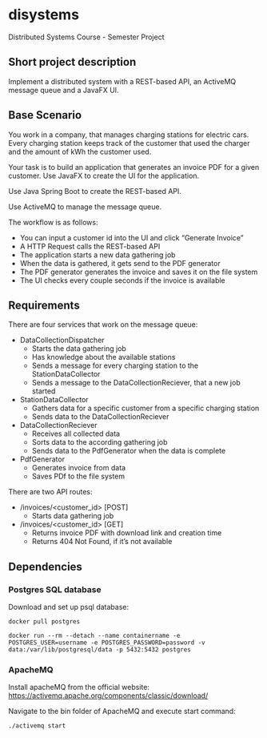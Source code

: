 # disystems
Distributed Systems Course - Semester Project

## Short project description
Implement a distributed system with a REST-based API, an ActiveMQ message queue and a JavaFX UI.

## Base Scenario

You work in a company, that manages charging stations for electric cars. Every charging station keeps track of the customer that used the charger and the amount of kWh the customer used.

Your task is to build an application that generates an invoice PDF for a given customer. Use JavaFX to create the UI for the application.

Use Java Spring Boot to create the REST-based API.

Use ActiveMQ to manage the message queue.

The workflow is as follows:
- You can input a customer id into the UI and click “Generate Invoice”
- A HTTP Request calls the REST-based API
- The application starts a new data gathering job
- When the data is gathered, it gets send to the PDF generator
- The PDF generator generates the invoice and saves it on the file system
- The UI checks every couple seconds if the invoice is available

## Requirements

There are four services that work on the message queue:
- DataCollectionDispatcher
    - Starts the data gathering job
    - Has knowledge about the available stations
    - Sends a message for every charging station to the StationDataCollector 
    - Sends a message to the DataCollectionReciever, that a new job started
- StationDataCollector
    - Gathers data for a specific customer from a specific charging station 
    - Sends data to the DataCollectionReciever
- DataCollectionReciever
    - Receives all collected data
    - Sorts data to the according gathering job
    - Sends data to the PdfGenerator when the data is complete 
- PdfGenerator
    - Generates invoice from data 
    - Saves PDf to the file system

There are two API routes:
- /invoices/<customer_id> [POST]
    - Starts data gathering job
- /invoices/<customer_id> [GET]
    - Returns invoice PDF with download link and creation time 
    - Returns 404 Not Found, if it’s not available

## Dependencies 
### Postgres SQL database
Download and set up psql database:
```
docker pull postgres
```
```
docker run --rm --detach --name containername -e POSTGRES_USER=username -e POSTGRES_PASSWORD=password -v data:/var/lib/postgresql/data -p 5432:5432 postgres
```
### ApacheMQ
Install apacheMQ from the official website:
https://activemq.apache.org/components/classic/download/

Navigate to the bin folder of ApacheMQ and execute start command:
```
./activemq start
```

